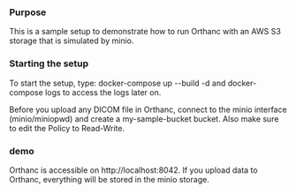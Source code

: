 ### Purpose
This is a sample setup to demonstrate how to run Orthanc with an AWS S3 storage that is simulated by minio.

### Starting the setup
To start the setup, type: docker-compose up --build -d and docker-compose logs to access the logs later on.

Before you upload any DICOM file in Orthanc, connect to the minio interface (minio/miniopwd) and create a my-sample-bucket bucket. Also make sure to edit the Policy to Read-Write.

### demo
Orthanc is accessible on http://localhost:8042. If you upload data to Orthanc, everything will be stored in the minio storage.